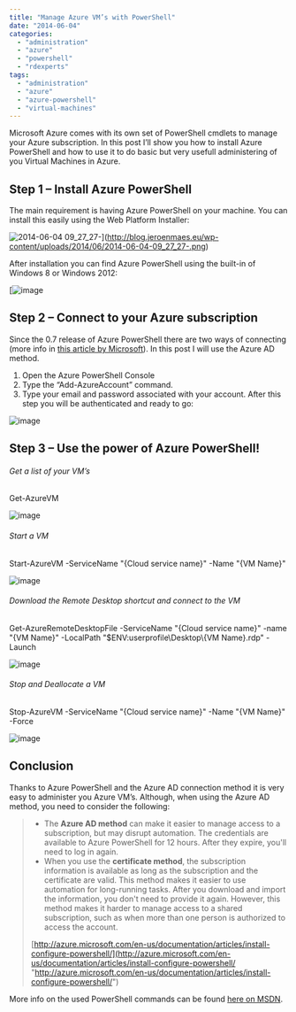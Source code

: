 ```yaml
---
title: "Manage Azure VM’s with PowerShell"
date: "2014-06-04"
categories: 
  - "administration"
  - "azure"
  - "powershell"
  - "rdexperts"
tags: 
  - "administration"
  - "azure"
  - "azure-powershell"
  - "virtual-machines"
---
```


Microsoft Azure comes with its own set of PowerShell cmdlets to manage your Azure subscription. In this post I’ll show you how to install Azure PowerShell and how to use it to do basic but very usefull administering of you Virtual Machines in Azure.

## Step 1 – Install Azure PowerShell

The main requirement is having Azure PowerShell on your machine. You can install this easily using the Web Platform Installer:

![2014-06-04 09_27_27-](2014-06-04-09_27_27-_thumb.png "2014-06-04 09_27_27-")](http://blog.jeroenmaes.eu/wp-content/uploads/2014/06/2014-06-04-09_27_27-.png)

After installation you can find Azure PowerShell using the built-in of Windows 8 or Windows 2012:

[![image](image_thumb.png "image")

## Step 2 – Connect to your Azure subscription

Since the 0.7 release of Azure PowerShell there are two ways of connecting (more info in [this article by Microsoft](http://azure.microsoft.com/en-us/documentation/articles/install-configure-powershell/)). In this post I will use the Azure AD method.

1. Open the Azure PowerShell Console
2. Type the “Add-AzureAccount” command.
3. Type your email and password associated with your account. After this step you will be authenticated and ready to go:

![image](image_thumb2.png "image")

## Step 3 – Use the power of Azure PowerShell!

###### Get a list of your VM’s

Get-AzureVM

![image](image_thumb3.png "image")

###### Start a VM

Start-AzureVM -ServiceName "{Cloud service name}" -Name "{VM Name}"

![image](image_thumb4.png "image")

###### Download the Remote Desktop shortcut and connect to the VM

Get-AzureRemoteDesktopFile -ServiceName "{Cloud service name}" -name "{VM Name}" -LocalPath "$ENV:userprofile\\Desktop\\{VM Name}.rdp" -Launch

![image](image_thumb5.png "image")

###### Stop and Deallocate a VM

Stop-AzureVM -ServiceName "{Cloud service name}" -Name "{VM Name}" -Force

![image](image_thumb6.png "image")

## Conclusion

Thanks to Azure PowerShell and the Azure AD connection method it is very easy to administer you Azure VM’s. Although, when using the Azure AD method, you need to consider the following:

> - The **Azure AD method** can make it easier to manage access to a subscription, but may disrupt automation. The credentials are available to Azure PowerShell for 12 hours. After they expire, you'll need to log in again.
> - When you use the **certificate method**, the subscription information is available as long as the subscription and the certificate are valid. This method makes it easier to use automation for long-running tasks. After you download and import the information, you don't need to provide it again. However, this method makes it harder to manage access to a shared subscription, such as when more than one person is authorized to access the account.
> 
> [http://azure.microsoft.com/en-us/documentation/articles/install-configure-powershell/](http://azure.microsoft.com/en-us/documentation/articles/install-configure-powershell/ "http://azure.microsoft.com/en-us/documentation/articles/install-configure-powershell/")

More info on the used PowerShell commands can be found [here on MSDN](http://msdn.microsoft.com/library/azure/jj835084.aspx).
